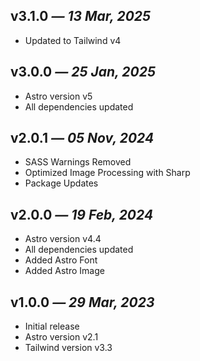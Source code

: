## v3.1.0 _— 13 Mar, 2025_

- Updated to Tailwind v4

## v3.0.0 _— 25 Jan, 2025_

- Astro version v5
- All dependencies updated

## v2.0.1 _— 05 Nov, 2024_

- SASS Warnings Removed
- Optimized Image Processing with Sharp
- Package Updates

## v2.0.0 _— 19 Feb, 2024_

- Astro version v4.4
- All dependencies updated
- Added Astro Font
- Added Astro Image

## v1.0.0 _— 29 Mar, 2023_

- Initial release
- Astro version v2.1
- Tailwind version v3.3
